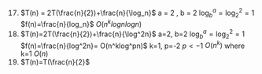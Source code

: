 17. $T(n) = 2T(\frac{n}{2})+\frac{n}{\log_n}$
a = 2 , b = 2
$\log^a_b=\log^2_2=1$
$f(n)=\frac{n}{log_n}$
$O(n^klogn logn)$
18. $T(n)=2T(\frac{n}{2})+\frac{n}{\log^2n}$
a=2, b=2
$\log^a_b=\log^2_2=1$
$f(n)=\frac{n}{log^2n}= O(n^klog^pn)$
k=1, p=-2
$p<-1$
$O(n^k)$ where k=1
$O(n)$
19. $T(n)=T(\frac{n}{2}$